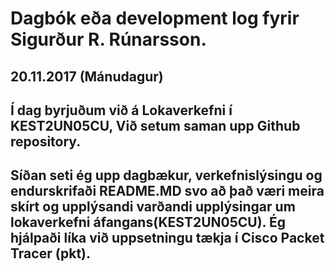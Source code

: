 # Dagbók eða development log fyrir Sigurður R. Rúnarsson.

## 20.11.2017 (Mánudagur)
## Í dag byrjuðum við á Lokaverkefni í KEST2UN05CU, Við setum saman upp Github repository.
## Síðan seti ég upp dagbækur, verkefnislýsingu og endurskrifaði README.MD svo að það væri meira skírt og upplýsandi varðandi upplýsingar um lokaverkefni áfangans(KEST2UN05CU). Ég hjálpaði líka við uppsetningu tækja í Cisco Packet Tracer (pkt).
